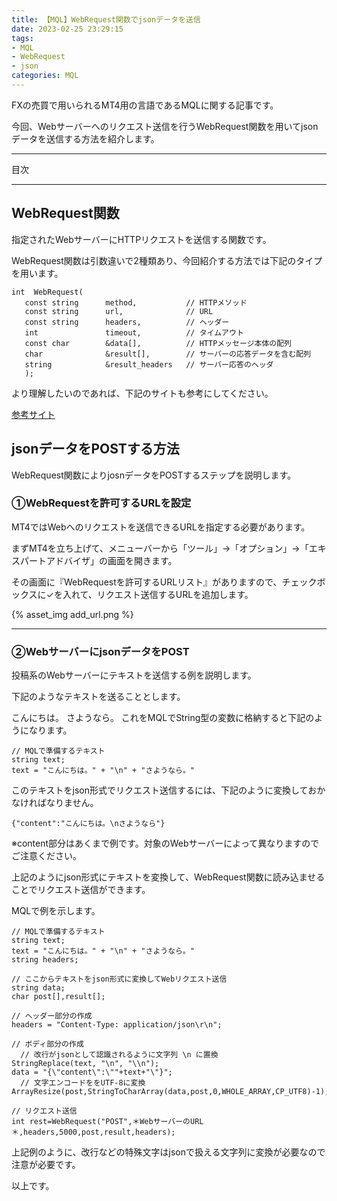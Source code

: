 ```yaml
---
title: 【MQL】WebRequest関数でjsonデータを送信
date: 2023-02-25 23:29:15
tags:
- MQL
- WebRequest
- json
categories: MQL
---
```


FXの売買で用いられるMT4用の言語であるMQLに関する記事です。

今回、Webサーバーへのリクエスト送信を行うWebRequest関数を用いてjsonデータを送信する方法を紹介します。

___
目次
<!-- toc -->

___

## WebRequest関数
指定されたWebサーバーにHTTPリクエストを送信する関数です。

WebRequest関数は引数違いで2種類あり、今回紹介する方法では下記のタイプを用います。

```
int  WebRequest(
   const string      method,           // HTTPメソッド
   const string      url,              // URL
   const string      headers,          // ヘッダー
   int               timeout,          // タイムアウト
   const char        &data[],          // HTTPメッセージ本体の配列
   char              &result[],        // サーバーの応答データを含む配列
   string            &result_headers   // サーバー応答のヘッダ
   );
```
より理解したいのであれば、下記のサイトも参考にしてください。

[参考サイト](https://yukifx.web.fc2.com/sub/reference/05_common_func/cone/commonfunc_webrequest.html)

## jsonデータをPOSTする方法
WebRequest関数によりjosnデータをPOSTするステップを説明します。

### ①WebRequestを許可するURLを設定
MT4ではWebへのリクエストを送信できるURLを指定する必要があります。

まずMT4を立ち上げて、メニューバーから「ツール」→「オプション」→「エキスパートアドバイザ」の画面を開きます。

その画面に『WebRequestを許可するURLリスト』がありますので、チェックボックスに✓を入れて、リクエスト送信するURLを追加します。

{% asset_img add_url.png %}  

___
### ②WebサーバーにjsonデータをPOST
投稿系のWebサーバーにテキストを送信する例を説明します。

下記のようなテキストを送ることとします。

こんにちは。
さようなら。
これをMQLでString型の変数に格納すると下記のようになります。

```
// MQLで準備するテキスト
string text;
text = "こんにちは。" + "\n" + "さようなら。"
```
このテキストをjson形式でリクエスト送信するには、下記のように変換しておかなければなりません。

```
{"content":"こんにちは。\nさようなら"}
```

※content部分はあくまで例です。対象のWebサーバーによって異なりますのでご注意ください。

上記のようにjson形式にテキストを変換して、WebRequest関数に読み込ませることでリクエスト送信ができます。

MQLで例を示します。

```
// MQLで準備するテキスト
string text;
text = "こんにちは。" + "\n" + "さようなら。"       
string headers;

// ここからテキストをjson形式に変換してWebリクエスト送信
string data;
char post[],result[];

// ヘッダー部分の作成
headers = "Content-Type: application/json\r\n";      

// ボディ部分の作成
  // 改行がjsonとして認識されるように文字列 \n に置換
StringReplace(text, "\n", "\\n");
data = "{\"content\":\""+text+"\"}";
  // 文字エンコードををUTF-8に変換
ArrayResize(post,StringToCharArray(data,post,0,WHOLE_ARRAY,CP_UTF8)-1);

// リクエスト送信
int rest=WebRequest("POST",＊WebサーバーのURL＊,headers,5000,post,result,headers);
```

上記例のように、改行などの特殊文字はjsonで扱える文字列に変換が必要なので注意が必要です。

以上です。
